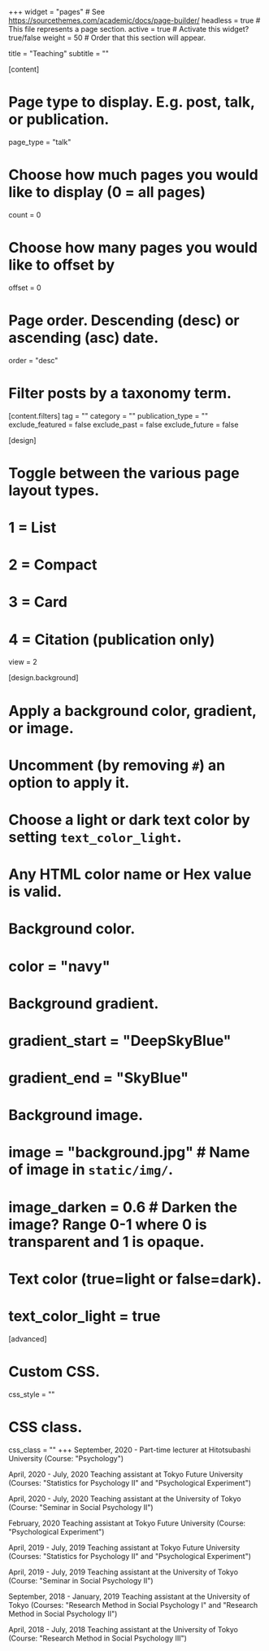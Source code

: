 +++
widget = "pages"  # See https://sourcethemes.com/academic/docs/page-builder/
headless = true  # This file represents a page section.
active = true  # Activate this widget? true/false
weight = 50  # Order that this section will appear.

title = "Teaching"
subtitle = ""

[content]
  # Page type to display. E.g. post, talk, or publication.
  page_type = "talk"
  
  # Choose how much pages you would like to display (0 = all pages)
  count = 0
  
  # Choose how many pages you would like to offset by
  offset = 0

  # Page order. Descending (desc) or ascending (asc) date.
  order = "desc"

  # Filter posts by a taxonomy term.
  [content.filters]
    tag = ""
    category = ""
    publication_type = ""
    exclude_featured = false
    exclude_past = false
    exclude_future = false
    
[design]
  # Toggle between the various page layout types.
  #   1 = List
  #   2 = Compact
  #   3 = Card
  #   4 = Citation (publication only)
  view = 2
  
[design.background]
  # Apply a background color, gradient, or image.
  #   Uncomment (by removing `#`) an option to apply it.
  #   Choose a light or dark text color by setting `text_color_light`.
  #   Any HTML color name or Hex value is valid.

  # Background color.
  # color = "navy"
  
  # Background gradient.
  # gradient_start = "DeepSkyBlue"
  # gradient_end = "SkyBlue"
  
  # Background image.
  # image = "background.jpg"  # Name of image in `static/img/`.
  # image_darken = 0.6  # Darken the image? Range 0-1 where 0 is transparent and 1 is opaque.

  # Text color (true=light or false=dark).
  # text_color_light = true  
  
[advanced]
 # Custom CSS. 
 css_style = ""
 
 # CSS class.
 css_class = ""
+++
September, 2020 -  Part-time lecturer at Hitotsubashi University (Course: "Psychology")

April, 2020 - July, 2020  Teaching assistant at Tokyo Future University (Courses: "Statistics for Psychology II" and "Psychological Experiment")

April, 2020 - July, 2020  Teaching assistant at the University of Tokyo (Course: "Seminar in Social Psychology II")

February, 2020  Teaching assistant at Tokyo Future University (Course: "Psychological Experiment")

April, 2019 - July, 2019  Teaching assistant at Tokyo Future University (Courses: "Statistics for Psychology II" and "Psychological Experiment")

April, 2019 - July, 2019  Teaching assistant at the University of Tokyo (Course: "Seminar in Social Psychology II")

September, 2018 - January, 2019  Teaching assistant at the University of Tokyo (Courses: "Research Method in Social Psychology I" and "Research Method in Social Psychology II")

April, 2018 - July, 2018  Teaching assistant at the University of Tokyo (Course: "Research Method in Social Psychology III")
